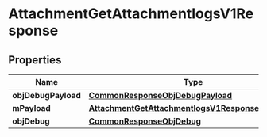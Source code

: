 
# AttachmentGetAttachmentlogsV1Response

## Properties
Name | Type | Description | Notes
------------ | ------------- | ------------- | -------------
**objDebugPayload** | [**CommonResponseObjDebugPayload**](CommonResponseObjDebugPayload.md) |  | 
**mPayload** | [**AttachmentGetAttachmentlogsV1ResponseMPayload**](AttachmentGetAttachmentlogsV1ResponseMPayload.md) |  | 
**objDebug** | [**CommonResponseObjDebug**](CommonResponseObjDebug.md) |  |  [optional]



